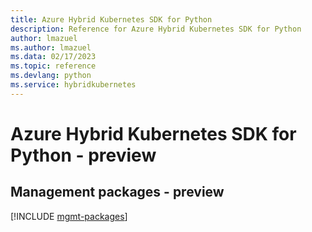 ```yaml
---
title: Azure Hybrid Kubernetes SDK for Python
description: Reference for Azure Hybrid Kubernetes SDK for Python
author: lmazuel
ms.author: lmazuel
ms.data: 02/17/2023
ms.topic: reference
ms.devlang: python
ms.service: hybridkubernetes
---
```

# Azure Hybrid Kubernetes SDK for Python - preview

## Management packages - preview
[!INCLUDE [mgmt-packages](hybrid-kubernetes-mgmt-index.md)]